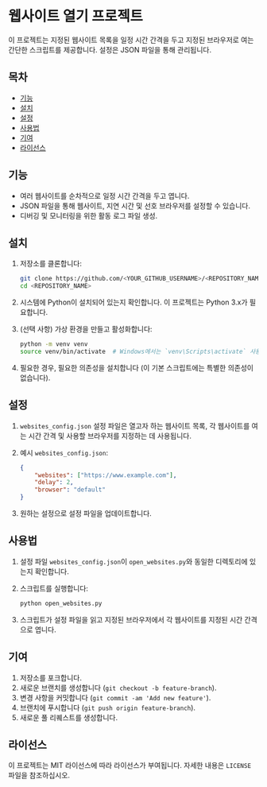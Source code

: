 # 웹사이트 열기 프로젝트

이 프로젝트는 지정된 웹사이트 목록을 일정 시간 간격을 두고 지정된 브라우저로 여는 간단한 스크립트를 제공합니다. 설정은 JSON 파일을 통해 관리됩니다.

## 목차

- [기능](#기능)
- [설치](#설치)
- [설정](#설정)
- [사용법](#사용법)
- [기여](#기여)
- [라이선스](#라이선스)

## 기능

- 여러 웹사이트를 순차적으로 일정 시간 간격을 두고 엽니다.
- JSON 파일을 통해 웹사이트, 지연 시간 및 선호 브라우저를 설정할 수 있습니다.
- 디버깅 및 모니터링을 위한 활동 로그 파일 생성.

## 설치

1. 저장소를 클론합니다:
    ```sh
    git clone https://github.com/<YOUR_GITHUB_USERNAME>/<REPOSITORY_NAME>.git
    cd <REPOSITORY_NAME>
    ```

2. 시스템에 Python이 설치되어 있는지 확인합니다. 이 프로젝트는 Python 3.x가 필요합니다.

3. (선택 사항) 가상 환경을 만들고 활성화합니다:
    ```sh
    python -m venv venv
    source venv/bin/activate  # Windows에서는 `venv\Scripts\activate` 사용
    ```

4. 필요한 경우, 필요한 의존성을 설치합니다 (이 기본 스크립트에는 특별한 의존성이 없습니다).

## 설정

1. `websites_config.json` 설정 파일은 열고자 하는 웹사이트 목록, 각 웹사이트를 여는 시간 간격 및 사용할 브라우저를 지정하는 데 사용됩니다.
   
2. 예시 `websites_config.json`:
    ```json
    {
        "websites": ["https://www.example.com"],
        "delay": 2,
        "browser": "default"
    }
    ```

3. 원하는 설정으로 설정 파일을 업데이트합니다.

## 사용법

1. 설정 파일 `websites_config.json`이 `open_websites.py`와 동일한 디렉토리에 있는지 확인합니다.

2. 스크립트를 실행합니다:
    ```sh
    python open_websites.py
    ```

3. 스크립트가 설정 파일을 읽고 지정된 브라우저에서 각 웹사이트를 지정된 시간 간격으로 엽니다.

## 기여

1. 저장소를 포크합니다.
2. 새로운 브랜치를 생성합니다 (`git checkout -b feature-branch`).
3. 변경 사항을 커밋합니다 (`git commit -am 'Add new feature'`).
4. 브랜치에 푸시합니다 (`git push origin feature-branch`).
5. 새로운 풀 리퀘스트를 생성합니다.

## 라이선스

이 프로젝트는 MIT 라이선스에 따라 라이선스가 부여됩니다. 자세한 내용은 `LICENSE` 파일을 참조하십시오.
